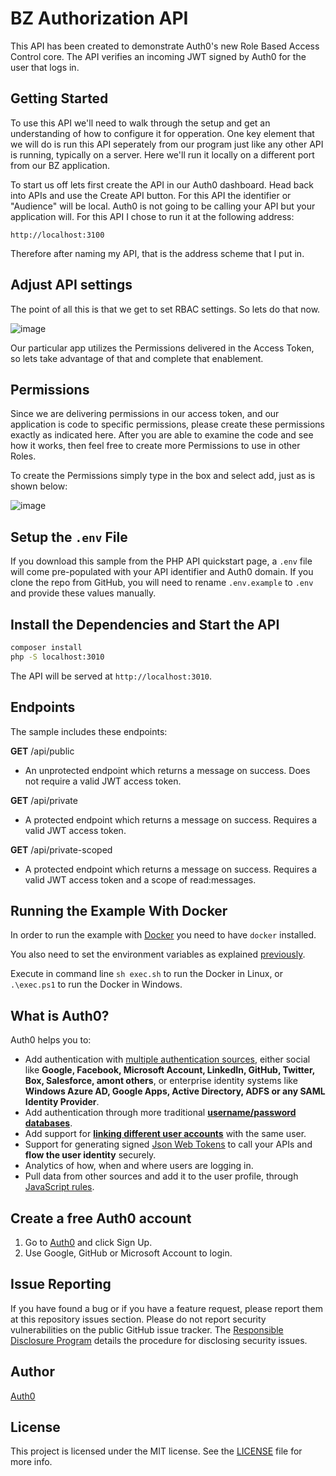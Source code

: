 # BZ Authorization API

This API has been created to demonstrate Auth0's new Role Based Access Control core.  The API verifies an incoming JWT signed by Auth0 for the user that logs in. 

## Getting Started

To use this API we'll need to walk through the setup and get an understanding of how to configure it for opperation.  One key element that we will do is run this API seperately from our program just like any other API is running, typically on a server.  Here we'll run it locally on a different port from our BZ application.

To start us off lets first create the API in our Auth0 dashboard.  Head back into APIs and use the Create API button.  For this API the identifier or "Audience" will be local.  Auth0 is not going to be calling your API but your application will.  For this API I chose to run it at the following address:

```http://localhost:3100```

Therefore after naming my API, that is the address scheme that I put in. 

## Adjust API settings

The point of all this is that we get to set RBAC settings.  So lets do that now.  

![image](https://user-images.githubusercontent.com/51866741/60689198-90d5cd00-9e6f-11e9-89c4-cae044482d27.png)

Our particular app utilizes the Permissions delivered in the Access Token, so lets take advantage of that and complete that enablement.  

## Permissions

Since we are delivering permissions in our access token, and our application is code to specific permissions, please create these permissions exactly as indicated here.  After you are able to examine the code and see how it works, then feel free to create more Permissions to use in other Roles.  

To create the Permissions simply type in the box and select add, just as is shown below:

![image](https://user-images.githubusercontent.com/51866741/60689337-363d7080-9e71-11e9-9dc9-091a3dc16570.png)


## Setup the `.env` File

If you download this sample from the PHP API quickstart page, a `.env` file will come pre-populated with your API identifier and Auth0 domain. If you clone the repo from GitHub, you will need to rename `.env.example` to `.env` and provide these values manually.

## Install the Dependencies and Start the API

```bash
composer install
php -S localhost:3010
```

The API will be served at `http://localhost:3010`.

## Endpoints

The sample includes these endpoints:

**GET** /api/public
* An unprotected endpoint which returns a message on success. Does not require a valid JWT access token.

**GET** /api/private
* A protected endpoint which returns a message on success. Requires a valid JWT access token.

**GET** /api/private-scoped
* A protected endpoint which returns a message on success. Requires a valid JWT access token and a scope of read:messages.

## Running the Example With Docker

In order to run the example with [Docker](https://www.docker.com/) you need to have `docker` installed.

You also need to set the environment variables as explained [previously](#setup-the-env-file).

Execute in command line `sh exec.sh` to run the Docker in Linux, or `.\exec.ps1` to run the Docker in Windows.

## What is Auth0?

Auth0 helps you to:

* Add authentication with [multiple authentication sources](https://docs.auth0.com/identityproviders), either social like **Google, Facebook, Microsoft Account, LinkedIn, GitHub, Twitter, Box, Salesforce, amont others**, or enterprise identity systems like **Windows Azure AD, Google Apps, Active Directory, ADFS or any SAML Identity Provider**.
* Add authentication through more traditional **[username/password databases](https://docs.auth0.com/mysql-connection-tutorial)**.
* Add support for **[linking different user accounts](https://docs.auth0.com/link-accounts)** with the same user.
* Support for generating signed [Json Web Tokens](https://docs.auth0.com/jwt) to call your APIs and **flow the user identity** securely.
* Analytics of how, when and where users are logging in.
* Pull data from other sources and add it to the user profile, through [JavaScript rules](https://docs.auth0.com/rules).

## Create a free Auth0 account

1. Go to [Auth0](https://auth0.com/signup) and click Sign Up.
2. Use Google, GitHub or Microsoft Account to login.

## Issue Reporting

If you have found a bug or if you have a feature request, please report them at this repository issues section. Please do not report security vulnerabilities on the public GitHub issue tracker. The [Responsible Disclosure Program](https://auth0.com/whitehat) details the procedure for disclosing security issues.

## Author

[Auth0](https://auth0.com)

## License

This project is licensed under the MIT license. See the [LICENSE](LICENSE.txt) file for more info.
